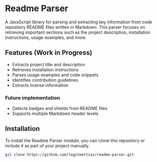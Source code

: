 # Readme Parser

A JavaScript library for parsing and extracting key information from code repository README files written in Markdown. This parser focuses on retrieving important sections such as the project description, installation instructions, usage examples, and more.

## Features (Work in Progress)

- Extracts project title and description
- Retrieves installation instructions
- Parses usage examples and code snippets
- Identifies contribution guidelines
- Extracts license information

### Future implementation

- Detects badges and shields from README files
- Supports multiple Markdown header levels

## Installation

To install the Readme Parser module, you can clone this repository or include it as part of your project manually.

```bash
git clone https://github.com/legitmattias/readme-parser.git
